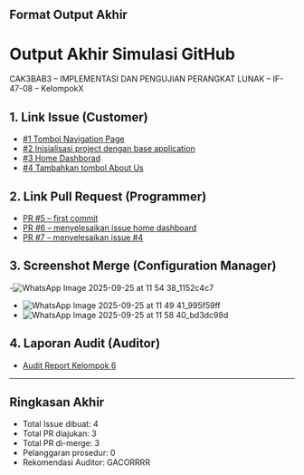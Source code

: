 ## Format Output Akhir
# Output Akhir Simulasi GitHub
CAK3BAB3 – IMPLEMENTASI DAN PENGUJIAN PERANGKAT LUNAK – IF-47-08 – KelompokX

## 1. Link Issue (Customer)
- [#1 Tombol Navigation Page](https://github.com/SenaRizky/CAK3BAB3-IMPLEMENTASI-DAN-PENGUJIAN-PERANGKAT-LUNAK-IF-47-08-Kelompok6/issues/1)
- [#2 Inisialisasi project dengan base application](https://github.com/SenaRizky/CAK3BAB3-IMPLEMENTASI-DAN-PENGUJIAN-PERANGKAT-LUNAK-IF-47-08-Kelompok6/issues/2)
- [#3 Home Dashborad](https://github.com/SenaRizky/CAK3BAB3-IMPLEMENTASI-DAN-PENGUJIAN-PERANGKAT-LUNAK-IF-47-08-Kelompok6/issues/3)
- [#4 Tambahkan tombol About Us](https://github.com/SenaRizky/CAK3BAB3-IMPLEMENTASI-DAN-PENGUJIAN-PERANGKAT-LUNAK-IF-47-08-Kelompok6/issues/4)

## 2. Link Pull Request (Programmer)
- [PR #5 – first commit](https://github.com/SenaRizky/CAK3BAB3-IMPLEMENTASI-DAN-PENGUJIAN-PERANGKAT-LUNAK-IF-47-08-Kelompok6/pull/5)
- [PR #6 – menyelesaikan issue home dashboard](https://github.com/SenaRizky/CAK3BAB3-IMPLEMENTASI-DAN-PENGUJIAN-PERANGKAT-LUNAK-IF-47-08-Kelompok6/pull/6)
- [PR #7 – menyelesaikan issue #4](https://github.com/SenaRizky/CAK3BAB3-IMPLEMENTASI-DAN-PENGUJIAN-PERANGKAT-LUNAK-IF-47-08-Kelompok6/pull/7)

## 3. Screenshot Merge (Configuration Manager)
-![WhatsApp Image 2025-09-25 at 11 54 38_1152c4c7](https://github.com/user-attachments/assets/eacf7838-6d38-4fec-ba37-52fa099495b4)
- ![WhatsApp Image 2025-09-25 at 11 49 41_995f59ff](https://github.com/user-attachments/assets/1b7790d3-0e07-46ec-a571-c319ada1d9c0)
- ![WhatsApp Image 2025-09-25 at 11 58 40_bd3dc98d](https://github.com/user-attachments/assets/c35a0b34-7b84-4f45-b7e0-94925b76f216)


## 4. Laporan Audit (Auditor)
- [Audit Report Kelompok 6](https://docs.google.com/document/d/1QSU75oGyDEuOYgaMTYoJ-etuig_AurWJoguZFcthGKs/edit?usp=sharing)

---

## Ringkasan Akhir
- Total Issue dibuat: 4
- Total PR diajukan: 3
- Total PR di-merge: 3
- Pelanggaran prosedur: 0
- Rekomendasi Auditor: GACORRRR
